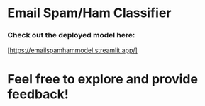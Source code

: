 # Email Spam/Ham Classifier
### Check out the deployed model here:

[https://emailspamhammodel.streamlit.app/]

# Feel free to explore and provide feedback!
